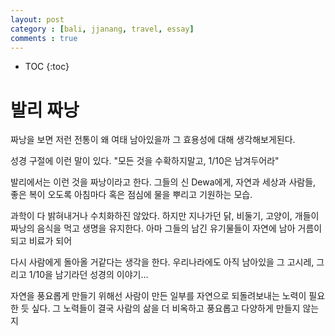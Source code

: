 ```yaml
---
layout: post
category : [bali, jjanang, travel, essay]
comments : true
---
```


* TOC
{:toc}
# 발리 짜낭

짜낭을 보면 저런 전통이 왜 여태 남아있을까
그 효용성에 대해 생각해보게된다.

성경 구절에 이런 말이 있다.
"모든 것을 수확하지말고, 1/10은 남겨두어라"

발리에서는 이런 것을 짜낭이라고 한다.
그들의 신 Dewa에게, 자연과 세상과 사람들, 좋은 복이 오도록 아침마다 혹은 점심에 물을 뿌리고 기원하는 모습.

과학이 다 밝혀내거나 수치화하진 않았다.
하지만 지나가던 닭, 비둘기, 고양이, 개들이 짜낭의 음식을 먹고 생명을 유지한다.
아마 그들의 남긴 유기물들이 자연에 남아 거름이되고 비료가 되어 

다시 사람에게 돌아올 거같다는 생각을 한다.
우리나라에도 아직 남아있을 그 고시레,
그리고 1/10을 남기라던 성경의 이야기...

자연을 풍요롭게 만들기 위해선
사람이 만든 일부를 자연으로 되돌려보내는 노력이 필요한 듯 싶다.
그 노력들이 결국 사람의 삶을 더 비옥하고 풍요롭고 다양하게 만들지 않는지

